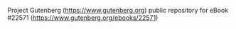Project Gutenberg (https://www.gutenberg.org) public repository for eBook #22571 (https://www.gutenberg.org/ebooks/22571)
